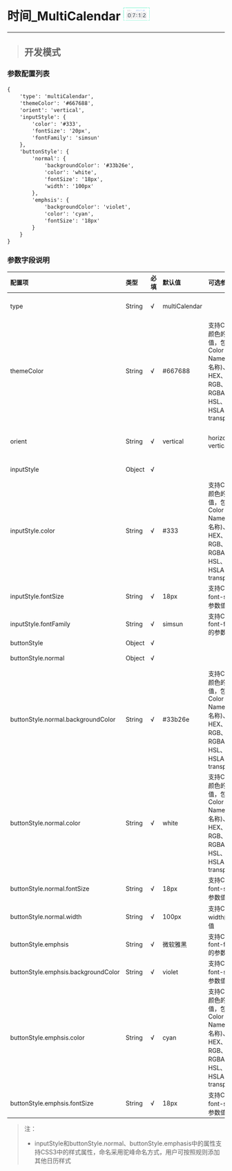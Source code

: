 # 时间\_MultiCalendar ![](/assets/Clock.png)

---

> ## 开发模式

### 参数配置列表

```
{
    'type': 'multiCalendar',
    'themeColor': '#667688',
    'orient': 'vertical',
    'inputStyle': {
        'color': '#333',
        'fontSize': '20px',
        'fontFamily': 'simsun'
    },
    'buttonStyle': {
        'normal': {
            'backgroundColor': '#33b26e',
            'color': 'white',
            'fontSize': '18px',
            'width': '100px'
        },
        'emphsis': {
            'backgroundColor': 'violet',
            'color': 'cyan',
            'fontSize': '18px'
        }
    }
}
```

### 参数字段说明

| 配置项 | 类型 | 必填 | 默认值 | 可选参数 | 功能/备注 |
| :--- | :--- | :--- | :--- | :--- | :--- |
| type | String | √ | multiCalendar |  | 控件类型——singleCalendar时间，不可修改 |
| themeColor | String | √ | \#667688 | 支持CSS3中颜色的参数值，包括Color Name\(颜色名称\)、HEX、RGB、RGBA、HSL、HSLA、transparent | 日历界面的主体颜色 |
| orient | String | √ | vertical | horizontal、vertical | 日历展示方式。horizontal横向展示、vertical纵向展示 |
| inputStyle | Object | √ |  |  | 日期显示框的样式 |
| inputStyle.color | String | √ | \#333 | 支持CSS3中颜色的参数值，包括Color Name\(颜色名称\)、HEX、RGB、RGBA、HSL、HSLA、transparent | 日期显示框文本颜色 |
| inputStyle.fontSize | String | √ | 18px | 支持CSS3中font-size的参数值 | 日期显示框文本大小 |
| inputStyle.fontFamily | String | √ | simsun | 支持CSS3中font-family的参数值 | 日期显示框文本样式 |
| buttonStyle | Object | √ |  |  | 确认按钮样式 |
| buttonStyle.normal | Object | √ |  |  | 确认按钮**普通**状态样式 |
| buttonStyle.normal.backgroundColor | String | √ | \#33b26e | 支持CSS3中颜色的参数值，包括Color Name\(颜色名称\)、HEX、RGB、RGBA、HSL、HSLA、transparent | 确认按钮**普通**背景颜色 |
| buttonStyle.normal.color | String | √ | white | 支持CSS3中颜色的参数值，包括Color Name\(颜色名称\)、HEX、RGB、RGBA、HSL、HSLA、transparent | 确认按钮**普通**状态文本颜色 |
| buttonStyle.normal.fontSize | String | √ | 18px | 支持CSS3中font-size的参数值 | 确认按钮**普通**状态文本大小 |
| buttonStyle.normal.width | String | √ | 100px | 支持CSS3中width的参数值 | 确认按钮**普通**状态宽度 |
| buttonStyle.emphsis | String | √ | 微软雅黑 | 支持CSS3中font-family的参数值 | 确认按钮**鼠标悬浮**状态样式 |
| buttonStyle.emphsis.backgroundColor | String | √ | violet | 支持CSS3中font-size的参数值 | 确认按钮**鼠标悬浮**状态文本大小 |
| buttonStyle.emphsis.color | String | √ | cyan | 支持CSS3中颜色的参数值，包括Color Name\(颜色名称\)、HEX、RGB、RGBA、HSL、HSLA、transparent | 确认按钮**鼠标悬浮**状态文本颜色 |
| buttonStyle.emphsis.fontSize | String | √ | 18px | 支持CSS3中font-size的参数值 | 确认按钮**鼠标悬浮**状态文本大小 |

> 注：
>
> * inputStyle和buttonStyle.normal、buttonStyle.emphasis中的属性支持CSS3中的样式属性，命名采用驼峰命名方式，用户可按照规则添加其他日历样式




